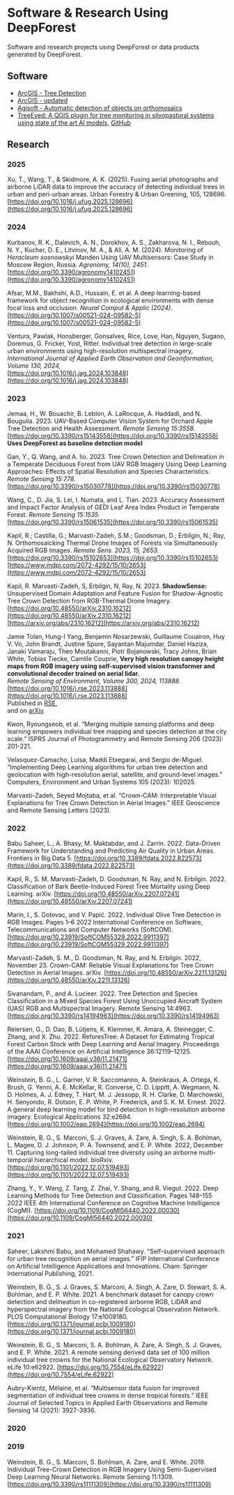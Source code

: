 # Software & Research Using DeepForest

Software and research projects using DeepForest or data products
generated by DeepForest.

## Software

-  [ArcGIS - Tree Detection](https://www.arcgis.com/home/item.html?id=4af356858b1044908d9204f8b79ced99)
-  [ArcGIS - updated](https://doc.arcgis.com/en/pretrained-models/latest/imagery/introduction-to-tree-detection.htm)
-  [Agisoft - Automatic detection of objects on orthomosaics](https://agisoft.freshdesk.com/support/solutions/articles/31000162552-automatic-detection-of-objects-on-orthomosaic)
-  [TreeEyed: A QGIS plugin for tree monitoring in silvopastoral systems using state of the art AI models](https://www.sciencedirect.com/science/article/pii/S235271102500038X), [GitHub](https://github.com/afruizh/TreeEyed)

## Research

### 2025

Xu, T., Wang, T., & Skidmore, A. K. (2025). Fusing aerial photographs and
airborne LiDAR data to improve the accuracy of detecting individual trees
in urban and peri-urban areas. Urban Forestry & Urban Greening, 105, 128696.  
[https://doi.org/10.1016/j.ufug.2025.128696](https://doi.org/10.1016/j.ufug.2025.128696)

### 2024

Kurbanov, R. K., Dalevich, A. N., Dorokhov, A. S., Zakharova, N. I.,
Rebouh, N. Y., Kucher, D. E., Litvinov, M. A., & Ali, A. M. (2024).
Monitoring of *Heracleum sosnowskyi* Manden Using UAV Multisensors: Case Study
in Moscow Region, Russia. *Agronomy, 14(10), 2451.*  
[https://doi.org/10.3390/agronomy14102451](https://doi.org/10.3390/agronomy14102451)

Afsar, M.M., Bakhshi, A.D., Hussain, E. et al. A deep learning-based
framework for object recognition in ecological environments with dense
focal loss and occlusion. *Neural Comput & Applic (2024).*  
[https://doi.org/10.1007/s00521-024-09582-5](https://doi.org/10.1007/s00521-024-09582-5)

Ventura, Pawlak, Honsberger, Gonsalves, Rice, Love, Han, Nguyen, Sugano,
Doremus, G. Fricker, Yost, Ritter. Individual tree detection in
large-scale urban environments using high-resolution multispectral
imagery, *International Journal of Applied Earth Observation and Geoinformation, Volume 130, 2024,*  
[https://doi.org/10.1016/j.jag.2024.103848](https://doi.org/10.1016/j.jag.2024.103848)

### 2023

Jemaa, H., W. Bouachir, B. Leblon, A. LaRocque, A. Haddadi, and N.
Bouguila. 2023. UAV-Based Computer Vision System for Orchard Apple Tree
Detection and Health Assessment. *Remote Sensing 15:3558.*  
[https://doi.org/10.3390/rs15143558](https://doi.org/10.3390/rs15143558)  
**Uses DeepForest as baseline detection model**

Gan, Y., Q. Wang, and A. Iio. 2023. Tree Crown Detection and Delineation
in a Temperate Deciduous Forest from UAV RGB Imagery Using Deep Learning
Approaches: Effects of Spatial Resolution and Species Characteristics.  
*Remote Sensing 15:778.*  
[https://doi.org/10.3390/rs15030778](https://doi.org/10.3390/rs15030778)

Wang, C., D. Jia, S. Lei, I. Numata, and L. Tian. 2023. Accuracy
Assessment and Impact Factor Analysis of GEDI Leaf Area Index Product in
Temperate Forest. *Remote Sensing 15:1535.*  
[https://doi.org/10.3390/rs15061535](https://doi.org/10.3390/rs15061535)

Kapil, R.; Castilla, G.; Marvasti-Zadeh, S.M.; Goodsman, D.; Erbilgin,
N.; Ray, N. Orthomosaicking Thermal Drone Images of Forests via
Simultaneously Acquired RGB Images. *Remote Sens. 2023, 15, 2653.*  
[https://doi.org/10.3390/rs15102653](https://doi.org/10.3390/rs15102653)  
[https://www.mdpi.com/2072-4292/15/10/2653](https://www.mdpi.com/2072-4292/15/10/2653)

Kapil, R. Marvasti-Zadeh, S, Erbilgin, N, Ray, N. 2023. **ShadowSense:**
Unsupervised Domain Adaptation and Feature Fusion for Shadow-Agnostic
Tree Crown Detection from RGB-Thermal Drone Imagery.  
[https://doi.org/10.48550/arXiv.2310.16212](https://doi.org/10.48550/arXiv.2310.16212)  
[https://arxiv.org/abs/2310.16212](https://arxiv.org/abs/2310.16212)

Jamie Tolan, Hung-I Yang, Benjamin Nosarzewski, Guillaume Couairon, Huy V. Vo, John Brandt, Justine Spore, Sayantan Majumdar, Daniel Haziza, Janaki Vamaraju, Theo Moutakanni, Piotr Bojanowski, Tracy Johns, Brian White, Tobias Tiecke, Camille Couprie, **Very high resolution canopy height maps from RGB imagery using self-supervised vision transformer and convolutional decoder trained on aerial lidar.**  
*Remote Sensing of Environment, Volume 300, 2024, 113888.*  
[https://doi.org/10.1016/j.rse.2023.113888](https://doi.org/10.1016/j.rse.2023.113888)  
Published in [RSE](https://www.sciencedirect.com/science/article/pii/S003442572300439X),  
and on [arXiv](https://arxiv.org/abs/2304.07213).

Kwon, Ryoungseob, et al. “Merging multiple sensing platforms and deep
learning empowers individual tree mapping and species detection at the
city scale.” ISPRS Journal of Photogrammetry and Remote Sensing 206
(2023): 201-221.

Velasquez-Camacho, Luisa, Maddi Etxegarai, and Sergio de-Miguel.
“Implementing Deep Learning algorithms for urban tree detection and
geolocation with high-resolution aerial, satellite, and ground-level
images.” Computers, Environment and Urban Systems 105 (2023): 102025.

Marvasti-Zadeh, Seyed Mojtaba, et al. “Crown-CAM: Interpretable Visual
Explanations for Tree Crown Detection in Aerial Images.” IEEE Geoscience
and Remote Sensing Letters (2023).


### 2022

Babu Saheer, L., A. Bhasy, M. Maktabdar, and J. Zarrin. 2022.
Data-Driven Framework for Understanding and Predicting Air Quality in
Urban Areas. Frontiers in Big Data 5.
[https://doi.org/10.3389/fdata.2022.822573](https://doi.org/10.3389/fdata.2022.822573)

Kapil, R., S. M. Marvasti-Zadeh, D. Goodsman, N. Ray, and N. Erbilgin.
2022. Classification of Bark Beetle-Induced Forest Tree Mortality using
Deep Learning. arXiv. [https://doi.org/10.48550/arXiv.2207.07241](https://doi.org/10.48550/arXiv.2207.07241)

Marin, I., S. Gotovac, and V. Papić. 2022. Individual Olive Tree
Detection in RGB Images. Pages 1–6 2022 International Conference on
Software, Telecommunications and Computer Networks (SoftCOM).
[https://doi.org/10.23919/SoftCOM55329.2022.9911397](https://doi.org/10.23919/SoftCOM55329.2022.9911397)

Marvasti-Zadeh, S. M., D. Goodsman, N. Ray, and N. Erbilgin. 2022,
November 23. Crown-CAM: Reliable Visual Explanations for Tree Crown
Detection in Aerial Images. arXiv.
[https://doi.org/10.48550/arXiv.2211.13126](https://doi.org/10.48550/arXiv.2211.13126)

Sivanandam, P., and A. Lucieer. 2022. Tree Detection and Species
Classification in a Mixed Species Forest Using Unoccupied Aircraft
System (UAS) RGB and Multispectral Imagery. Remote Sensing 14:4963.
[https://doi.org/10.3390/rs14194963](https://doi.org/10.3390/rs14194963)

Reiersen, G., D. Dao, B. Lütjens, K. Klemmer, K. Amara, A. Steinegger,
C. Zhang, and X. Zhu. 2022. ReforesTree: A Dataset for Estimating
Tropical Forest Carbon Stock with Deep Learning and Aerial Imagery.
Proceedings of the AAAI Conference on Artificial Intelligence
36:12119–12125. [https://doi.org/10.1609/aaai.v36i11.21471](https://doi.org/10.1609/aaai.v36i11.21471)

Weinstein, B. G., L. Garner, V. R. Saccomanno, A. Steinkraus, A. Ortega,
K. Brush, G. Yenni, A. E. McKellar, R. Converse, C. D. Lippitt, A.
Wegmann, N. D. Holmes, A. J. Edney, T. Hart, M. J. Jessopp, R. H.
Clarke, D. Marchowski, H. Senyondo, R. Dotson, E. P. White, P.
Frederick, and S. K. M. Ernest. 2022. A general deep learning model for
bird detection in high-resolution airborne imagery. Ecological
Applications 32:e2694. [https://doi.org/10.1002/eap.2694](https://doi.org/10.1002/eap.2694)

Weinstein, B. G., S. Marconi, S. J. Graves, A. Zare, A. Singh, S. A.
Bohlman, L. Magee, D. J. Johnson, P. A. Townsend, and E. P. White. 2022,
December 11. Capturing long-tailed individual tree diversity using an
airborne multi-temporal hierarchical model. bioRxiv.
[https://doi.org/10.1101/2022.12.07.519493](https://doi.org/10.1101/2022.12.07.519493)

Zhang, Y., Y. Wang, Z. Tang, Z. Zhai, Y. Shang, and R. Viegut. 2022.
Deep Learning Methods for Tree Detection and Classification. Pages
148–155 2022 IEEE 4th International Conference on Cognitive Machine
Intelligence (CogMI). [https://doi.org/10.1109/CogMI56440.2022.00030](https://doi.org/10.1109/CogMI56440.2022.00030)


### 2021

Saheer, Lakshmi Babu, and Mohamed Shahawy. “Self-supervised approach for
urban tree recognition on aerial images.” IFIP International Conference
on Artificial Intelligence Applications and Innovations. Cham: Springer
International Publishing, 2021.

Weinstein, B. G., S. J. Graves, S. Marconi, A. Singh, A. Zare, D.
Stewart, S. A. Bohlman, and E. P. White. 2021. A benchmark dataset for
canopy crown detection and delineation in co-registered airborne RGB,
LiDAR and hyperspectral imagery from the National Ecological Observation
Network. PLOS Computational Biology 17:e1009180.
[https://doi.org/10.1371/journal.pcbi.1009180](https://doi.org/10.1371/journal.pcbi.1009180)

Weinstein, B. G., S. Marconi, S. A. Bohlman, A. Zare, A. Singh, S. J.
Graves, and E. P. White. 2021. A remote sensing derived data set of 100
million individual tree crowns for the National Ecological Observatory
Network. eLife 10:e62922. [https://doi.org/10.7554/eLife.62922](https://doi.org/10.7554/eLife.62922)

Aubry-Kientz, Mélaine, et al. “Multisensor data fusion for improved
segmentation of individual tree crowns in dense tropical forests.” IEEE
Journal of Selected Topics in Applied Earth Observations and Remote
Sensing 14 (2021): 3927-3936.

### 2020

### 2019

Weinstein, B. G., S. Marconi, S. Bohlman, A. Zare, and E. White. 2019.
Individual Tree-Crown Detection in RGB Imagery Using Semi-Supervised
Deep Learning Neural Networks. Remote Sensing 11:1309. [https://doi.org/10.3390/rs11111309](https://doi.org/10.3390/rs11111309)
